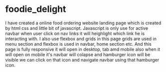 # foodie_delight

I have created a online food ordering website landing page which is created by html css and little bit of javascript.
Javascript is only use for active navbar when user click on nav links it will heighlight which link he is interacting with.
I also use flexbox and grids in this page grids are used in menu section and flexbox is used in navbar, home section etc.
And this page is fully responsive it will open in desktop, tab amd mobile also when it will open on mobile it's navbar will colapse and hamburger icon will be visible we can click on that icon and navigate navbar using that hamburger icon.
